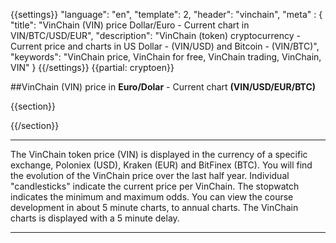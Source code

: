 {{settings}}
  "language": "en",
  "template": 2,
  "header": "vinchain",
  "meta" : {
    "title": "VinChain (VIN) price Dollar/Euro - Current chart in VIN/BTC/USD/EUR",
    "description": "VinChain (token) cryptocurrency - Current price and charts in US Dollar - (VIN/USD) and Bitcoin - (VIN/BTC)",
    "keywords": "VinChain price, VinChain for free, VinChain trading, VinChain, VIN"
  }
{{/settings}}
{{partial: cryptoen}}

##VinChain (VIN) price in **Euro/Dolar** - Current chart **(VIN/USD/EUR/BTC)**

{{section}}
<script type="text/javascript">
baseUrl = "https://widgets.cryptocompare.com/";
var scripts = document.getElementsByTagName("script");
var embedder = scripts[ scripts.length - 1 ];
(function (){
var appName = encodeURIComponent(window.location.hostname);
if(appName==""){appName="local";}
var s = document.createElement("script");
s.type = "text/javascript";
s.async = true;
var theUrl = baseUrl+'serve/v3/coin/chart?fsym=VIN&tsyms=USD,EUR,BTC';
s.src = theUrl + ( theUrl.indexOf("?") >= 0 ? "&" : "?") + "app=" + appName;
embedder.parentNode.appendChild(s);
})();
</script>
{{/section}}
- - -
The VinChain token price (VIN) is displayed in the currency of a specific exchange, Poloniex (USD),  Kraken (EUR) and BitFinex (BTC). You will find the evolution of the VinChain price over the last half year. Individual "candlesticks" indicate the current price per VinChain. The stopwatch indicates the minimum and maximum odds. You can view the course development in about 5 minute charts, to annual charts. The VinChain charts is displayed with a 5 minute delay.
- - -





